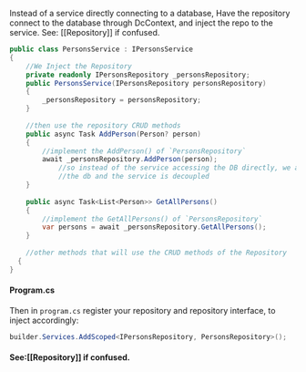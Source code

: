 Instead of a service directly connecting to a database, Have the repository connect to the database through DcContext, and inject the repo to the service. See: [[Repository]] if confused.
```c#
public class PersonsService : IPersonsService
{
	//We Inject the Repository
	private readonly IPersonsRepository _personsRepository;
	public PersonsService(IPersonsRepository personsRepository)
	{
		_personsRepository = personsRepository;
	}
	
	//then use the repository CRUD methods
	public async Task AddPerson(Person? person)
	{
		//implement the AddPerson() of `PersonsRepository`
		await _personsRepository.AddPerson(person); 
			//so instead of the service accessing the DB directly, we access the repository instead
			//the db and the service is decoupled
	}
	
	public async Task<List<Person>> GetAllPersons()
	{
		//implement the GetAllPersons() of `PersonsRepository`
		var persons = await _personsRepository.GetAllPersons();
	}
	
	//other methods that will use the CRUD methods of the Repository
  {
}
```
#### Program.cs
Then in `program.cs` register your repository and repository interface, to inject accordingly:
```c#
builder.Services.AddScoped<IPersonsRepository, PersonsRepository>();
```
#### See:[[Repository]] if confused.